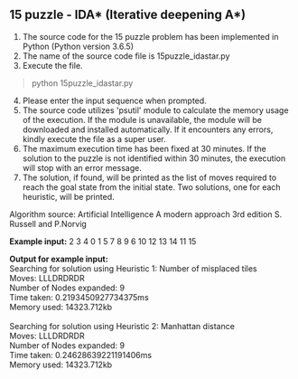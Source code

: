 15 puzzle - IDA* (Iterative deepening A*)
---------------------
1. The source code for the 15 puzzle problem has been implemented in Python (Python version 3.6.5)
2. The name of the source code file is 15puzzle_idastar.py
3. Execute the file.
> python 15puzzle_idastar.py
4. Please enter the input sequence when prompted.
5. The source code utilizes 'psutil' module to calculate the memory usage of the execution. If the module is unavailable, the module will be downloaded and installed automatically. If it encounters any errors, kindly execute the file as a super user.
6. The maximum execution time has been fixed at 30 minutes. If the solution to the puzzle is not identified within 30 minutes, the execution will stop with an error message.
7. The solution, if found, will be printed as the list of moves required to reach the goal state from the initial state. Two solutions, one for each heuristic, will be printed.

Algorithm source: Artificial Intelligence A modern approach 3rd edition S. Russell and P.Norvig

<b>Example input:</b>
2 3 4 0 1 5 7 8 9 6 10 12 13 14 11 15

<b>Output for example input:</b>
<br>
Searching for solution using Heuristic 1: Number of misplaced tiles
<br>
Moves: LLLDRDRDR
<br>
Number of Nodes expanded: 9
<br>
Time taken: 0.2193450927734375ms
<br>
Memory used: 14323.712kb
<br><br>
Searching for solution using Heuristic 2: Manhattan distance
<br>
Moves: LLLDRDRDR
<br>
Number of Nodes expanded: 9
<br>
Time taken: 0.24628639221191406ms
<br>
Memory used: 14323.712kb
